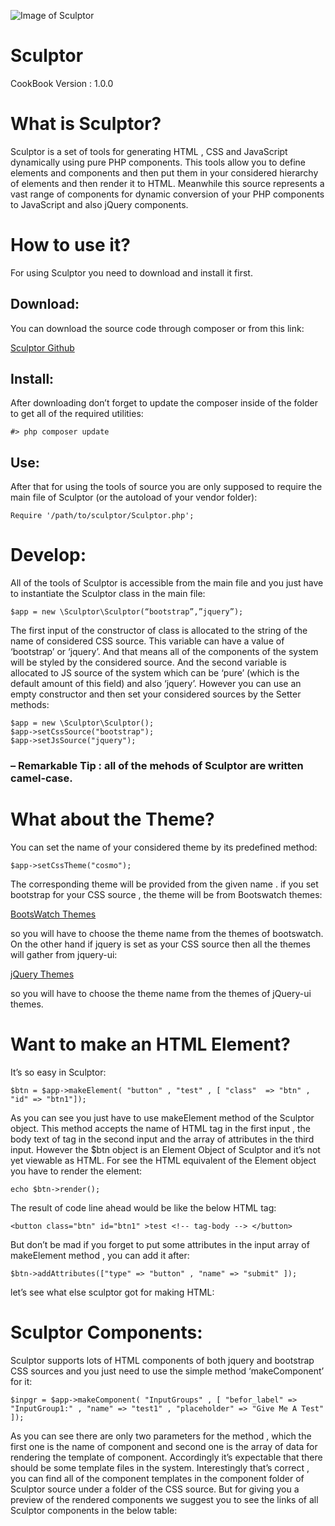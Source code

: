 ![Image of Sculptor](http://ict-schools.ir/jsschool/web/images/sculptor-logo-small.png)

# Sculptor
CookBook Version : 1.0.0

# What is Sculptor?
Sculptor is a set of tools for generating HTML , CSS and JavaScript dynamically using pure PHP components. This tools allow you to define elements and components and then put them in your considered hierarchy of elements and then render it to HTML.
Meanwhile this source represents a vast range of components for dynamic conversion of your PHP components to JavaScript and also jQuery components. 

# How to use it?
For using Sculptor you need to download and install it first.

## Download:
You can download the source code through composer or from this link:

[Sculptor Github](https://github.com/ali-souri/sculptor)

## Install:
After downloading don’t forget to update the composer inside of the folder to get all of the required utilities:

`#> php composer update`

## Use:
After that for using the tools of source you are only supposed to require the main file of Sculptor (or the autoload of your vendor folder):

`Require '/path/to/sculptor/Sculptor.php';`

# Develop:
All of the tools of Sculptor is accessible from the main file and you just have to instantiate the Sculptor class in the main file:

`$app = new \Sculptor\Sculptor(“bootstrap”,”jquery”);`

The first input of the constructor of class is allocated to the string of the name of considered CSS source. This variable can have a value of ‘bootstrap’ or ‘jquery’. And that means all of the components of the system will be styled by the considered source. And the second variable is allocated to JS source of the system which can be ‘pure’ (which is the default amount of this field) and also ‘jquery’. However you can use an empty constructor and then set your considered sources by the Setter methods:

```
$app = new \Sculptor\Sculptor();
$app->setCssSource("bootstrap");
$app->setJsSource("jquery");
```

### – Remarkable Tip  : all of the mehods of Sculptor are written camel-case.

# What about the Theme? 
You can set the name of your considered theme by its predefined method:

`$app->setCssTheme("cosmo");`

The corresponding theme will be provided from the given name  . if you set bootstrap for your CSS source , the theme will be from Bootswatch themes:

[BootsWatch Themes](http://bootswatch.com/)

so you will have to choose the theme name from the themes of bootswatch. On the other hand if jquery is set as your CSS source then all the themes will gather from jquery-ui:

[jQuery Themes](http://jqueryui.com/themeroller/)

so you will have to choose the theme name from the themes of jQuery-ui themes.

# Want to make an HTML Element?
It’s so easy in Sculptor:

`$btn = $app->makeElement( "button" , "test" , [ "class"  => "btn" , "id" => "btn1"]);`

As you can see you just have to use makeElement method of the Sculptor object. This method accepts the name of HTML tag in the first input , the body text of tag in the second input and the array of attributes in the third input. However the $btn object is an Element Object of Sculptor and it’s not yet viewable as HTML. For see the HTML equivalent of the Element object you have to render the element:

`echo $btn->render();`

The result of code line ahead would be like the below HTML tag:

`<button class="btn" id="btn1" >test <!-- tag-body --> </button>`

But don’t be mad if you forget to put some attributes in the input array of makeElement method , you can add it after:

`$btn->addAttributes(["type" => "button" , "name" => "submit" ]);`

let’s see what else sculptor got for making HTML:

# Sculptor Components: 
Sculptor supports lots of HTML components of both jquery and bootstrap CSS sources and you just need to use the simple method ‘makeComponent’ for it:

`$inpgr = $app->makeComponent( "InputGroups" , [ "befor_label" => "InputGroup1:" , "name" => "test1" , "placeholder" => "Give Me A Test" ]);`

As you can see there are only two parameters for the method , which the first one is the name of component and second one is the array of data for rendering the template of component.
Accordingly it’s expectable that there should be some template files in the system. Interestingly that’s correct , you can find all of the component templates in the component folder of Sculptor source under a folder of the CSS source. But for giving you a preview of the rendered components we suggest you to see the links of all Sculptor components in the below table:
